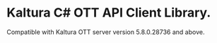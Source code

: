 # Kaltura C# OTT API Client Library.
Compatible with Kaltura OTT server version 5.8.0.28736 and above.
